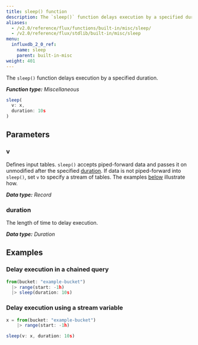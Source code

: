 ```yaml
---
title: sleep() function
description: The `sleep()` function delays execution by a specified duration.
aliases:
  - /v2.0/reference/flux/functions/built-in/misc/sleep/
  - /v2.0/reference/flux/stdlib/built-in/misc/sleep
menu:
  influxdb_2_0_ref:
    name: sleep
    parent: built-in-misc
weight: 401
---
```


The `sleep()` function delays execution by a specified duration.

_**Function type:** Miscellaneous_

```js
sleep(
  v: x,
  duration: 10s
)
```

## Parameters

### v
Defines input tables.
`sleep()` accepts piped-forward data and passes it on unmodified after the
specified [duration](#duration).
If data is not piped-forward into `sleep()`, set `v` to specify a stream of tables.
The examples [below](#examples) illustrate how.

_**Data type:** Record_

### duration
The length of time to delay execution.

_**Data type:** Duration_

## Examples

### Delay execution in a chained query
```js
from(bucket: "example-bucket")
  |> range(start: -1h)
  |> sleep(duration: 10s)
```

### Delay execution using a stream variable
```js
x = from(bucket: "example-bucket")
    |> range(start: -1h)

sleep(v: x, duration: 10s)
```
